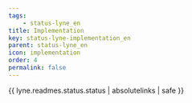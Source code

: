 ```yaml
---
tags: 
    - status-lyne_en
title: Implementation
key: status-lyne-implementation_en
parent: status-lyne_en
icon: implementation
order: 4
permalink: false  
---
```

{{ lyne.readmes.status.status | absolutelinks | safe }}


